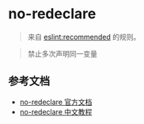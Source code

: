 # no-redeclare

> 来自 [eslint:recommended](https://eslint.org/docs/rules/) 的规则。

> 禁止多次声明同一变量

## 参考文档

- [no-redeclare 官方文档](https://eslint.org/docs/rules/no-redeclare)
- [no-redeclare 中文教程](https://eslint.cn/docs/rules/no-redeclare)
